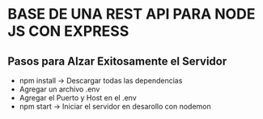 # BASE DE UNA REST API PARA NODE JS CON EXPRESS

## Pasos para Alzar Exitosamente el Servidor
- npm install -> Descargar todas las dependencias
- Agregar un archivo .env
- Agregar el Puerto y Host en el .env
- npm start -> Iniciar el servidor en desarollo con nodemon